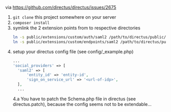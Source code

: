 via https://github.com/directus/directus/issues/2675

1. `git clone` this project somewhere on your server
2. `composer install`
3. symlink the 2 extension points from to respective directories
   ```bash
   ln -s public/extensions/custom/auth/saml2 /path/to/directus/public/extensions/custom/auth/
   ln -s public/extensions/custom/endpoints/saml2 /path/to/directus/public/extensions/custom/endpoints/
   ```
4. setup your directus config file (see config/_example.php)
   ```php
   ...
   'social_providers' => [
     'saml2' => [
         'entity_id' => 'entity-id',
         'sign_on_service_url' => '<url-of-idp>',
     ],
     ...
   ```
   4.a You have to patch the Schema.php file in directus (see directus.patch), because the config seems not to be extendable...